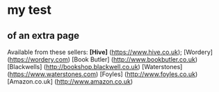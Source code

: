 # my test
## of an extra page
Available from these sellers:
**[Hive]** (https://www.hive.co.uk); 
[Wordery] (https://wordery.com)
[Book Butler] (http://www.bookbutler.co.uk)
[Blackwells] (http://bookshop.blackwell.co.uk)
[Waterstones] (https://www.waterstones.com)
[Foyles] (http://www.foyles.co.uk)
[Amazon.co.uk] (http://www.amazon.co.uk)
